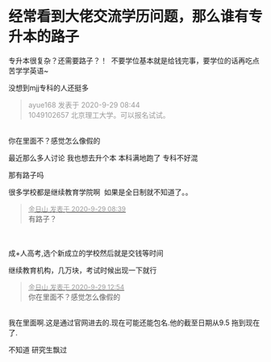 # 经常看到大佬交流学历问题，那么谁有专升本的路子


专升本很复杂？还需要路子？！&nbsp;&nbsp;不要学位基本就是给钱完事，要学位的话再吃点苦学学英语~

没想到mjj专科的人还挺多

<div class="quote"><blockquote><font color="#999999">ayue168 发表于 2020-9-29 08:44</font><br />
<font color="#999999">1049102657 北京理工大学。可以报名试试。</font></blockquote></div><br />
你在里面不？感觉怎么像假的

最近那么多人讨论 我也想去升个本<img src="static/image/smiley/default/lol.gif" smilieid="12" border="0" alt="" /><img src="static/image/smiley/default/lol.gif" smilieid="12" border="0" alt="" /> 本科满地跑了 专科不好混

那有路子吗

很多学校都是继续教育学院啊&nbsp;&nbsp;如果是全日制就不知道了。。<img id="aimg_RogGO" onclick="zoom(this, this.src, 0, 0, 0)" class="zoom" src="https://cdn.jsdelivr.net/gh/hishis/forum-master/public/images/patch.gif" onmouseover="img_onmouseoverfunc(this)" onload="thumbImg(this)" border="0" alt="" />

<div class="quote"><blockquote><font size="2"><a href="https://www.hostloc.com/forum.php?mod=redirect&amp;goto=findpost&amp;pid=9235967&amp;ptid=749200" target="_blank"><font color="#999999">金日山 发表于 2020-9-29 08:39</font></a></font><br />
有路子？</blockquote></div><br />
<br />
成+人高考,选个新成立的学校然后就是交钱等时间

继续教育机构，几万块，考试时候出现一下就行<img id="aimg_xjqbs" onclick="zoom(this, this.src, 0, 0, 0)" class="zoom" src="https://cdn.jsdelivr.net/gh/hishis/forum-master/public/images/patch.gif" onmouseover="img_onmouseoverfunc(this)" onload="thumbImg(this)" border="0" alt="" />

<div class="quote"><blockquote><font size="2"><a href="https://www.hostloc.com/forum.php?mod=redirect&amp;goto=findpost&amp;pid=9237080&amp;ptid=749200" target="_blank"><font color="#999999">金日山 发表于 2020-9-29 12:54</font></a></font><br />
你在里面不？感觉怎么像假的</blockquote></div><br />
我在里面啊.这是通过官网进去的.现在可能还能包名.他的截至日期从9.5 拖到现在了.

不知道 研究生飘过<img src="static/image/smiley/default/lol.gif" smilieid="12" border="0" alt="" />
